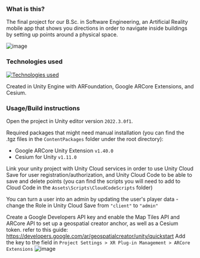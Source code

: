 ### What is this?
The final project for our B.Sc. in Software Engineering, an Artificial Reality mobile app that shows you directions in order to navigate inside buildings by setting up points around a physical space.

![image](https://github.com/user-attachments/assets/fcd4d337-b298-4645-ace6-6eab545e8173)

### Technologies used
[![Technologies used](https://skillicons.dev/icons?i=unity,visualstudio,cs)](https://skillicons.dev)

Created in Unity Engine with ARFoundation, Google ARCore Extensions, and Cesium.

### Usage/Build instructions
Open the project in Unity editor version `2022.3.0f1`. 

Required packages that might need manual installation (you can find the .tgz files in the `ContentPackages` folder under the root directory):
- Google ARCore Unity Extension `v1.40.0`
- Cesium for Unity `v1.11.0`

Link your unity project with Unity Cloud services in order to use Unity Cloud Save for user registration/authorization, and Unity Cloud Code to be able to save and delete points (you can find the scripts you will need to add to Cloud Code in the `Assets\Scripts\CloudCodeScripts` folder)

You can turn a user into an admin by updating the user's player data - change the Role in Unity Cloud Save from `"client"` to `"admin"`

Create a Google Developers API key and enable the Map Tiles API and ARCore API to set up a geospatial creator anchor, as well as a Cesium token. refer to this guide: https://developers.google.com/ar/geospatialcreator/unity/quickstart
Add the key to the field in `Project Settings > XR Plug-in Management > ARCore Extensions`
![image](https://github.com/user-attachments/assets/75730b49-2be9-49ad-a95f-d2bb0253ef1d)

